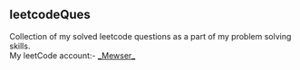 ## leetcodeQues<br/>
Collection of my solved leetcode questions as a part of my problem solving skills.<br/>
My leetCode account:- [\_Mewser_](https://leetcode.com/_MEWSER_/)
